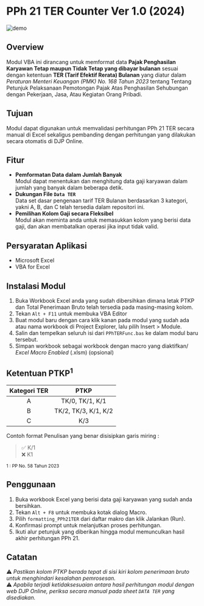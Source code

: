 # PPh 21 TER Counter Ver 1.0 (2024)

![demo](https://github.com/user-attachments/assets/12d10f78-eaa6-47a9-857b-a70349646b2c)
## Overview
Modul VBA ini dirancang untuk memformat data **Pajak Penghasilan Karyawan Tetap maupun Tidak Tetap yang dibayar bulanan** sesuai dengan ketentuan **TER (Tarif Efektif Rerata) Bulanan** yang diatur dalam *Peraturan Menteri Keuangan (PMK) No. 168 Tahun 2023* tentang Tentang Petunjuk Pelaksanaan Pemotongan Pajak Atas Penghasilan Sehubungan dengan Pekerjaan, Jasa, Atau Kegiatan Orang Pribadi.
## Tujuan
Modul dapat digunakan untuk memvalidasi perhitungan PPh 21 TER secara manual di Excel sekaligus pembanding dengan perhitungan yang dilakukan secara otomatis di DJP Online.
## Fitur
- **Pemformatan Data dalam Jumlah Banyak**  
Modul dapat menentukan dan menghitung data gaji karyawan dalam jumlah yang banyak dalam beberapa detik. 
- **Dukungan File `Data TER`**  
Data set dasar pengenaan tarif TER Bulanan berdasarkan 3 kategori, yakni A, B, dan C telah tersedia dalam repositori ini.
- **Pemilihan Kolom Gaji secara Fleksibel**  
Modul akan meminta anda untuk memasukkan kolom yang berisi data gaji, dan akan membatalkan operasi jika input tidak valid.
## Persyaratan Aplikasi
- Microsoft Excel
- VBA for Excel
## Instalasi Modul
1. Buka Workbook Excel anda yang sudah dibersihkan dimana letak PTKP dan Total Penerimaan Bruto telah tersedia pada masing-masing kolom.
2. Tekan `Alt + F11` untuk membuka VBA Editor
3. Buat modul baru dengan cara klik kanan pada modul yang sudah ada atau nama workbook di Project Explorer, lalu pilih Insert > Module.
4. Salin dan tempelkan seluruh isi dari `PPhTERFunc.bas` ke dalam modul baru tersebut.
5. Simpan workbook sebagai workbook dengan macro yang diaktifkan/ *Excel Macro Enabled* (.xlsm) (opsional)
## Ketentuan PTKP<sup>1</sup> 
| Kategori  TER | PTKP                  |
|:-------------:|:---------------------:|
| A             | TK/0, TK/1, K/1       |
| B             | TK/2, TK/3, K/1, K/2  |
| C             | K/3                   |

Contoh format Penulisan yang benar disisipkan garis miring :  
> ✅ K/1  
❌ K1

<sub> 1 : PP No. 58 Tahun 2023 </sub>
## Penggunaan
1. Buka workbook Excel yang berisi data gaji karyawan yang sudah anda bersihkan.
2. Tekan `Alt + F8` untuk membuka kotak dialog Macro.
3. Pilih `formatting_PPh21TER` dari daftar makro dan klik Jalankan (Run).
4. Konfirmasi prompt untuk melanjutkan proses perhitungan.
5. Ikuti alur petunjuk yang diberikan hingga modul memunculkan hasil akhir perhitungan PPh 21.
## Catatan
⚠️ *Pastikan kolom PTKP berada tepat di sisi kiri kolom penerimaan bruto untuk menghindari kesalahan pemrosesan.*  
⚠️ *Apabila terjadi ketidaksesuaian antara hasil perhitungan modul dengan web DJP Online, periksa secara manual pada sheet `DATA TER` yang disediakan.*